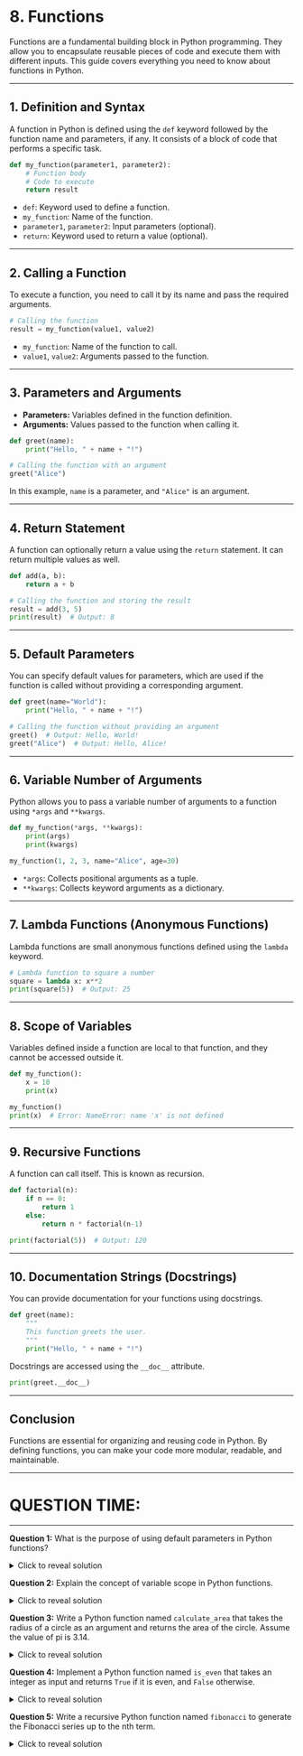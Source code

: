 # 8. Functions

Functions are a fundamental building block in Python programming. They allow you to encapsulate reusable pieces of code and execute them with different inputs. This guide covers everything you need to know about functions in Python.

---

## 1. Definition and Syntax

A function in Python is defined using the `def` keyword followed by the function name and parameters, if any. It consists of a block of code that performs a specific task.

```python
def my_function(parameter1, parameter2):
    # Function body
    # Code to execute
    return result
```

- `def`: Keyword used to define a function.
- `my_function`: Name of the function.
- `parameter1`, `parameter2`: Input parameters (optional).
- `return`: Keyword used to return a value (optional).

---

## 2. Calling a Function

To execute a function, you need to call it by its name and pass the required arguments.

```python
# Calling the function
result = my_function(value1, value2)
```

- `my_function`: Name of the function to call.
- `value1`, `value2`: Arguments passed to the function.

---

## 3. Parameters and Arguments

- **Parameters:** Variables defined in the function definition.
- **Arguments:** Values passed to the function when calling it.

```python
def greet(name):
    print("Hello, " + name + "!")

# Calling the function with an argument
greet("Alice")
```

In this example, `name` is a parameter, and `"Alice"` is an argument.

---

## 4. Return Statement

A function can optionally return a value using the `return` statement. It can return multiple values as well.

```python
def add(a, b):
    return a + b

# Calling the function and storing the result
result = add(3, 5)
print(result)  # Output: 8
```

---

## 5. Default Parameters

You can specify default values for parameters, which are used if the function is called without providing a corresponding argument.

```python
def greet(name="World"):
    print("Hello, " + name + "!")

# Calling the function without providing an argument
greet()  # Output: Hello, World!
greet("Alice")  # Output: Hello, Alice!
```

---

## 6. Variable Number of Arguments

Python allows you to pass a variable number of arguments to a function using `*args` and `**kwargs`.

```python
def my_function(*args, **kwargs):
    print(args)
    print(kwargs)

my_function(1, 2, 3, name="Alice", age=30)
```

- `*args`: Collects positional arguments as a tuple.
- `**kwargs`: Collects keyword arguments as a dictionary.

---

## 7. Lambda Functions (Anonymous Functions)

Lambda functions are small anonymous functions defined using the `lambda` keyword.

```python
# Lambda function to square a number
square = lambda x: x**2
print(square(5))  # Output: 25
```

---

## 8. Scope of Variables

Variables defined inside a function are local to that function, and they cannot be accessed outside it.

```python
def my_function():
    x = 10
    print(x)

my_function()
print(x)  # Error: NameError: name 'x' is not defined
```

---

## 9. Recursive Functions

A function can call itself. This is known as recursion.

```python
def factorial(n):
    if n == 0:
        return 1
    else:
        return n * factorial(n-1)

print(factorial(5))  # Output: 120
```

---

## 10. Documentation Strings (Docstrings)

You can provide documentation for your functions using docstrings.

```python
def greet(name):
    """
    This function greets the user.
    """
    print("Hello, " + name + "!")
```

Docstrings are accessed using the `__doc__` attribute.

```python
print(greet.__doc__)
```

---

## Conclusion

Functions are essential for organizing and reusing code in Python. By defining functions, you can make your code more modular, readable, and maintainable.

---

# QUESTION TIME:

---

**Question 1:**
What is the purpose of using default parameters in Python functions?

<details>
<summary>Click to reveal solution</summary>

**Answer:**
Default parameters in Python functions allow you to specify a default value for a parameter, which is used if the function is called without providing a corresponding argument for that parameter. This provides flexibility and allows the function to be called with fewer arguments in certain cases.
</details>

**Question 2:**
Explain the concept of variable scope in Python functions.

<details>
<summary>Click to reveal solution</summary>

**Answer:**
Variable scope refers to the visibility of variables within a program. In Python functions, variables defined inside the function are local to that function and cannot be accessed outside of it. However, variables defined outside of any function (global variables) can be accessed from within functions.
</details>

**Question 3:**
Write a Python function named `calculate_area` that takes the radius of a circle as an argument and returns the area of the circle. Assume the value of pi is 3.14.

<details>
<summary>Click to reveal solution</summary>

**Answer:**
```python
def calculate_area(radius):
    return 3.14 * radius ** 2
```
</details>

**Question 4:**
Implement a Python function named `is_even` that takes an integer as input and returns `True` if it is even, and `False` otherwise.

<details>
<summary>Click to reveal solution</summary>

**Answer:**
```python
def is_even(n):
    return n % 2 == 0
```
</details>

**Question 5:**
Write a recursive Python function named `fibonacci` to generate the Fibonacci series up to the nth term.

<details>
<summary>Click to reveal solution</summary>

**Answer:**
```python
def fibonacci(n):
    if n <= 1:
        return n
    else:
        return fibonacci(n-1) + fibonacci(n-2)
```
</details>

